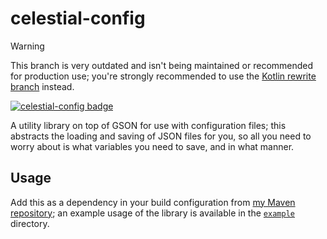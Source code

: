 # celestial-config

>[!warning]
> This branch is very outdated and isn't being maintained or recommended for production use; you're strongly recommended to use the [Kotlin rewrite branch](https://github.com/celestialfault/celestial-config/tree/rewrite/kotlin) instead.

[![celestial-config badge](https://maven.celestialfault.dev/api/badge/latest/releases/me/celestialfault/celestial-config?color=40c14a&name=celestial-config&prefix=v)](https://maven.celestialfault.dev/)

A utility library on top of GSON for use with configuration files; this abstracts the loading and
saving of JSON files for you, so all you need to worry about is what variables you need to save,
and in what manner.

## Usage

Add this as a dependency in your build configuration from [my Maven repository](https://maven.celestialfault.dev/);
an example usage of the library is available in the [`example`](example) directory.
